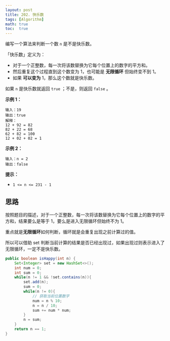 ```yaml
---
layout: post
title: 202. 快乐数
tags: [Algorithm]
math: true
toc:  true
---
```


编写一个算法来判断一个数 `n` 是不是快乐数。

「快乐数」定义为：

- 对于一个正整数，每一次将该数替换为它每个位置上的数字的平方和。
- 然后重复这个过程直到这个数变为 1，也可能是 **无限循环** 但始终变不到 1。
- 如果 **可以变为** 1，那么这个数就是快乐数。

如果 `n` 是快乐数就返回 `true` ；不是，则返回 `false` 。

**示例 1：**

```
输入：19
输出：true
解释：
12 + 92 = 82
82 + 22 = 68
62 + 82 = 100
12 + 02 + 02 = 1
```

**示例 2：**

```
输入：n = 2
输出：false
```

**提示：**

- `1 <= n <= 231 - 1`

## 思路

按照题目的描述，对于一个正整数，每一次将该数替换为它每个位置上的数字的平方和，结果要么是等于 1，要么是进入无限循环但始终不为 1。

重点就是**无限循环**如何判断，循环就是会重复出现之前计算过的值。

所以可以借助 set 判断当前计算的结果是否已经出现过，如果出现过则表示进入了无限循环，一定不是快乐数。

```java
public boolean isHappy(int n) {
    Set<Integer> set = new HashSet<>();
    int num = 0;
    int sum = 0;
    while(n != 1 && !set.contains(n)){
        set.add(n);
        sum = 0;
        while(n != 0){
            // 获取当前位置数字
            num = n % 10;
            n = n / 10;
            sum += num * num;
        }
        n = sum;
    }
    return n == 1;
}
```

